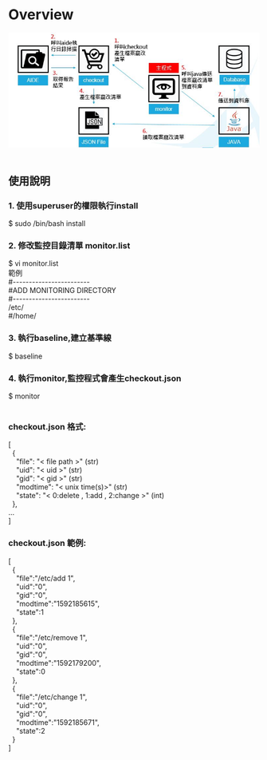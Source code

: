 # Overview
![image](img/overview.JPG?raw=true "Overview") <br />
<br />
## 使用說明

### 1. 使用superuser的權限執行install
$ sudo /bin/bash install <br />
### 2. 修改監控目錄清單 monitor.list
$ vi monitor.list <br />
範例 <br />
\#------------------------ <br />
\#ADD MONITORING DIRECTORY <br />
\#------------------------ <br />
/etc/ <br />
\#/home/ <br />
### 3. 執行baseline,建立基準線
$ baseline <br />
### 4. 執行monitor,監控程式會產生checkout.json
$ monitor <br />
<br />
### checkout.json 格式:
[ <br />
&nbsp;&nbsp;{ <br />
&nbsp;&nbsp;&nbsp;&nbsp;"file": "< file path >" (str) <br />
&nbsp;&nbsp;&nbsp;&nbsp;"uid": "< uid >" (str) <br />
&nbsp;&nbsp;&nbsp;&nbsp;"gid": "< gid >" (str) <br />
&nbsp;&nbsp;&nbsp;&nbsp;"modtime": "< unix time(s)>" (str) <br />
&nbsp;&nbsp;&nbsp;&nbsp;"state": "< 0:delete , 1:add , 2:change >" (int) <br />
&nbsp;&nbsp;}, <br />
… <br />
]<br />
### checkout.json 範例:
[ <br />
&nbsp;&nbsp;{ <br />
&nbsp;&nbsp;&nbsp;&nbsp;"file":"/etc/add 1", <br />
&nbsp;&nbsp;&nbsp;&nbsp;"uid":"0", <br />
&nbsp;&nbsp;&nbsp;&nbsp;"gid":"0", <br />
&nbsp;&nbsp;&nbsp;&nbsp;"modtime":"1592185615", <br />
&nbsp;&nbsp;&nbsp;&nbsp;"state":1 <br />
&nbsp;&nbsp;}, <br />
&nbsp;&nbsp;{ <br />
&nbsp;&nbsp;&nbsp;&nbsp;"file":"/etc/remove 1", <br />
&nbsp;&nbsp;&nbsp;&nbsp;"uid":"0", <br />
&nbsp;&nbsp;&nbsp;&nbsp;"gid":"0", <br />
&nbsp;&nbsp;&nbsp;&nbsp;"modtime":"1592179200", <br />
&nbsp;&nbsp;&nbsp;&nbsp;"state":0 <br />
&nbsp;&nbsp;}, <br />
&nbsp;&nbsp;{ <br />
&nbsp;&nbsp;&nbsp;&nbsp;"file":"/etc/change 1", <br />
&nbsp;&nbsp;&nbsp;&nbsp;"uid":"0", <br />
&nbsp;&nbsp;&nbsp;&nbsp;"gid":"0", <br />
&nbsp;&nbsp;&nbsp;&nbsp;"modtime":"1592185671", <br />
&nbsp;&nbsp;&nbsp;&nbsp;"state":2 <br />
&nbsp;&nbsp;} <br />
] <br />